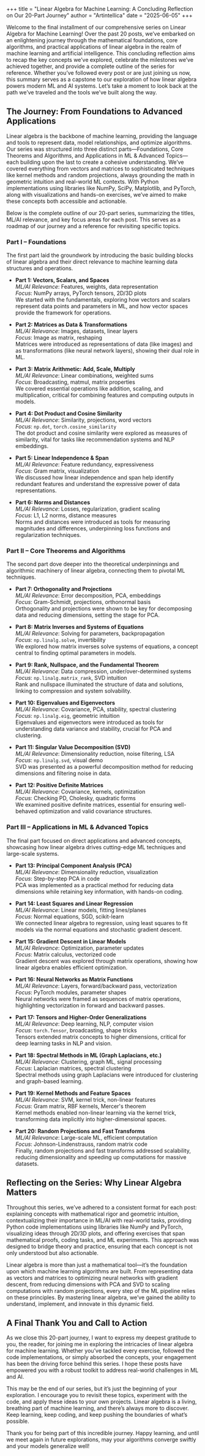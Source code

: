 +++
title = "Linear Algebra for Machine Learning: A Concluding Reflection on Our 20-Part Journey"
author = "Artintellica"
date = "2025-06-05"
+++

Welcome to the final installment of our comprehensive series on Linear Algebra for Machine Learning! Over the past 20 posts, we’ve embarked on an enlightening journey through the mathematical foundations, core algorithms, and practical applications of linear algebra in the realm of machine learning and artificial intelligence. This concluding reflection aims to recap the key concepts we’ve explored, celebrate the milestones we’ve achieved together, and provide a complete outline of the series for reference. Whether you’ve followed every post or are just joining us now, this summary serves as a capstone to our exploration of how linear algebra powers modern ML and AI systems. Let’s take a moment to look back at the path we’ve traveled and the tools we’ve built along the way.

## The Journey: From Foundations to Advanced Applications

Linear algebra is the backbone of machine learning, providing the language and tools to represent data, model relationships, and optimize algorithms. Our series was structured into three distinct parts—Foundations, Core Theorems and Algorithms, and Applications in ML & Advanced Topics—each building upon the last to create a cohesive understanding. We’ve covered everything from vectors and matrices to sophisticated techniques like kernel methods and random projections, always grounding the math in geometric intuition and real-world ML contexts. With Python implementations using libraries like NumPy, SciPy, Matplotlib, and PyTorch, along with visualizations and hands-on exercises, we’ve aimed to make these concepts both accessible and actionable.

Below is the complete outline of our 20-part series, summarizing the titles, ML/AI relevance, and key focus areas for each post. This serves as a roadmap of our journey and a reference for revisiting specific topics.

### Part I – Foundations

The first part laid the groundwork by introducing the basic building blocks of linear algebra and their direct relevance to machine learning data structures and operations.

- **Part 1: Vectors, Scalars, and Spaces**  
  *ML/AI Relevance*: Features, weights, data representation  
  *Focus*: NumPy arrays, PyTorch tensors, 2D/3D plots  
  We started with the fundamentals, exploring how vectors and scalars represent data points and parameters in ML, and how vector spaces provide the framework for operations.

- **Part 2: Matrices as Data & Transformations**  
  *ML/AI Relevance*: Images, datasets, linear layers  
  *Focus*: Image as matrix, reshaping  
  Matrices were introduced as representations of data (like images) and as transformations (like neural network layers), showing their dual role in ML.

- **Part 3: Matrix Arithmetic: Add, Scale, Multiply**  
  *ML/AI Relevance*: Linear combinations, weighted sums  
  *Focus*: Broadcasting, matmul, matrix properties  
  We covered essential operations like addition, scaling, and multiplication, critical for combining features and computing outputs in models.

- **Part 4: Dot Product and Cosine Similarity**  
  *ML/AI Relevance*: Similarity, projections, word vectors  
  *Focus*: `np.dot`, `torch.cosine_similarity`  
  The dot product and cosine similarity were explored as measures of similarity, vital for tasks like recommendation systems and NLP embeddings.

- **Part 5: Linear Independence & Span**  
  *ML/AI Relevance*: Feature redundancy, expressiveness  
  *Focus*: Gram matrix, visualization  
  We discussed how linear independence and span help identify redundant features and understand the expressive power of data representations.

- **Part 6: Norms and Distances**  
  *ML/AI Relevance*: Losses, regularization, gradient scaling  
  *Focus*: L1, L2 norms, distance measures  
  Norms and distances were introduced as tools for measuring magnitudes and differences, underpinning loss functions and regularization techniques.

### Part II – Core Theorems and Algorithms

The second part dove deeper into the theoretical underpinnings and algorithmic machinery of linear algebra, connecting them to pivotal ML techniques.

- **Part 7: Orthogonality and Projections**  
  *ML/AI Relevance*: Error decomposition, PCA, embeddings  
  *Focus*: Gram-Schmidt, projections, orthonormal basis  
  Orthogonality and projections were shown to be key for decomposing data and reducing dimensions, setting the stage for PCA.

- **Part 8: Matrix Inverses and Systems of Equations**  
  *ML/AI Relevance*: Solving for parameters, backpropagation  
  *Focus*: `np.linalg.solve`, invertibility  
  We explored how matrix inverses solve systems of equations, a concept central to finding optimal parameters in models.

- **Part 9: Rank, Nullspace, and the Fundamental Theorem**  
  *ML/AI Relevance*: Data compression, under/over-determined systems  
  *Focus*: `np.linalg.matrix_rank`, SVD intuition  
  Rank and nullspace illuminated the structure of data and solutions, linking to compression and system solvability.

- **Part 10: Eigenvalues and Eigenvectors**  
  *ML/AI Relevance*: Covariance, PCA, stability, spectral clustering  
  *Focus*: `np.linalg.eig`, geometric intuition  
  Eigenvalues and eigenvectors were introduced as tools for understanding data variance and stability, crucial for PCA and clustering.

- **Part 11: Singular Value Decomposition (SVD)**  
  *ML/AI Relevance*: Dimensionality reduction, noise filtering, LSA  
  *Focus*: `np.linalg.svd`, visual demo  
  SVD was presented as a powerful decomposition method for reducing dimensions and filtering noise in data.

- **Part 12: Positive Definite Matrices**  
  *ML/AI Relevance*: Covariance, kernels, optimization  
  *Focus*: Checking PD, Cholesky, quadratic forms  
  We examined positive definite matrices, essential for ensuring well-behaved optimization and valid covariance structures.

### Part III – Applications in ML & Advanced Topics

The final part focused on direct applications and advanced concepts, showcasing how linear algebra drives cutting-edge ML techniques and large-scale systems.

- **Part 13: Principal Component Analysis (PCA)**  
  *ML/AI Relevance*: Dimensionality reduction, visualization  
  *Focus*: Step-by-step PCA in code  
  PCA was implemented as a practical method for reducing data dimensions while retaining key information, with hands-on coding.

- **Part 14: Least Squares and Linear Regression**  
  *ML/AI Relevance*: Linear models, fitting lines/planes  
  *Focus*: Normal equations, SGD, scikit-learn  
  We connected linear algebra to regression, using least squares to fit models via the normal equations and stochastic gradient descent.

- **Part 15: Gradient Descent in Linear Models**  
  *ML/AI Relevance*: Optimization, parameter updates  
  *Focus*: Matrix calculus, vectorized code  
  Gradient descent was explored through matrix operations, showing how linear algebra enables efficient optimization.

- **Part 16: Neural Networks as Matrix Functions**  
  *ML/AI Relevance*: Layers, forward/backward pass, vectorization  
  *Focus*: PyTorch modules, parameter shapes  
  Neural networks were framed as sequences of matrix operations, highlighting vectorization in forward and backward passes.

- **Part 17: Tensors and Higher-Order Generalizations**  
  *ML/AI Relevance*: Deep learning, NLP, computer vision  
  *Focus*: `torch.Tensor`, broadcasting, shape tricks  
  Tensors extended matrix concepts to higher dimensions, critical for deep learning tasks in NLP and vision.

- **Part 18: Spectral Methods in ML (Graph Laplacians, etc.)**  
  *ML/AI Relevance*: Clustering, graph ML, signal processing  
  *Focus*: Laplacian matrices, spectral clustering  
  Spectral methods using graph Laplacians were introduced for clustering and graph-based learning.

- **Part 19: Kernel Methods and Feature Spaces**  
  *ML/AI Relevance*: SVM, kernel trick, non-linear features  
  *Focus*: Gram matrix, RBF kernels, Mercer's theorem  
  Kernel methods enabled non-linear learning via the kernel trick, transforming data implicitly into higher-dimensional spaces.

- **Part 20: Random Projections and Fast Transforms**  
  *ML/AI Relevance*: Large-scale ML, efficient computation  
  *Focus*: Johnson-Lindenstrauss, random matrix code  
  Finally, random projections and fast transforms addressed scalability, reducing dimensionality and speeding up computations for massive datasets.

## Reflecting on the Series: Why Linear Algebra Matters

Throughout this series, we’ve adhered to a consistent format for each post: explaining concepts with mathematical rigor and geometric intuition, contextualizing their importance in ML/AI with real-world tasks, providing Python code implementations using libraries like NumPy and PyTorch, visualizing ideas through 2D/3D plots, and offering exercises that span mathematical proofs, coding tasks, and ML experiments. This approach was designed to bridge theory and practice, ensuring that each concept is not only understood but also actionable.

Linear algebra is more than just a mathematical tool—it’s the foundation upon which machine learning algorithms are built. From representing data as vectors and matrices to optimizing neural networks with gradient descent, from reducing dimensions with PCA and SVD to scaling computations with random projections, every step of the ML pipeline relies on these principles. By mastering linear algebra, we’ve gained the ability to understand, implement, and innovate in this dynamic field.

## A Final Thank You and Call to Action

As we close this 20-part journey, I want to express my deepest gratitude to you, the reader, for joining me in exploring the intricacies of linear algebra for machine learning. Whether you’ve tackled every exercise, followed the code implementations, or simply absorbed the concepts, your engagement has been the driving force behind this series. I hope these posts have empowered you with a robust toolkit to address real-world challenges in ML and AI.

This may be the end of our series, but it’s just the beginning of your exploration. I encourage you to revisit these topics, experiment with the code, and apply these ideas to your own projects. Linear algebra is a living, breathing part of machine learning, and there’s always more to discover. Keep learning, keep coding, and keep pushing the boundaries of what’s possible.

Thank you for being part of this incredible journey. Happy learning, and until we meet again in future explorations, may your algorithms converge swiftly and your models generalize well!
